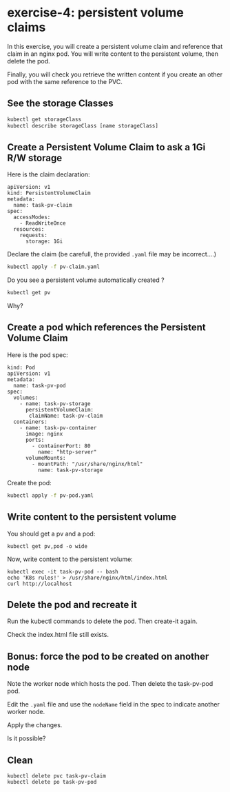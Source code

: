 
# exercise-4: persistent volume claims

In this exercise, you will create a persistent volume claim and reference that claim in an nginx pod.
You will write content to the persistent volume, then delete the pod.

Finally, you will check you retrieve the written content if you create an other pod with the same reference to the PVC.

## See the storage Classes

```sh
kubectl get storageClass
kubectl describe storageClass [name storageClass]
```

## Create a Persistent Volume Claim to ask a 1Gi R/W storage

Here is the claim declaration:
```
apiVersion: v1
kind: PersistentVolumeClaim
metadata:
  name: task-pv-claim
spec:
  accessModes:
    - ReadWriteOnce
  resources:
    requests:
      storage: 1Gi
```

Declare the claim (be carefull, the provided `.yaml` file may be incorrect....)
```sh
kubectl apply -f pv-claim.yaml
```

Do you see a persistent volume automatically created ?
```sh
kubectl get pv
```

Why?

## Create a pod which references the Persistent Volume Claim

Here is the pod spec:
```
kind: Pod
apiVersion: v1
metadata:
  name: task-pv-pod
spec:
  volumes:
    - name: task-pv-storage
      persistentVolumeClaim:
       claimName: task-pv-claim
  containers:
    - name: task-pv-container
      image: nginx
      ports:
        - containerPort: 80
          name: "http-server"
      volumeMounts:
        - mountPath: "/usr/share/nginx/html"
          name: task-pv-storage
```

Create the pod:
```sh
kubectl apply -f pv-pod.yaml
```

## Write content to the persistent volume

You should get a pv and a pod:
```
kubectl get pv,pod -o wide
```

Now, write content to the persistent volume:
```
kubectl exec -it task-pv-pod -- bash
echo 'K8s rules!' > /usr/share/nginx/html/index.html
curl http://localhost
```


## Delete the pod and recreate it

Run the kubectl commands to delete the pod.
Then create-it again.

Check the index.html file still exists.

## Bonus: force the pod to be created on another node

Note the worker node which hosts the pod.
Then delete the task-pv-pod pod.

Edit the `.yaml` file and use the `nodeName` field in the spec to indicate another worker node.

Apply the changes.

Is it possible?

## Clean
```
kubectl delete pvc task-pv-claim
kubectl delete po task-pv-pod
```



